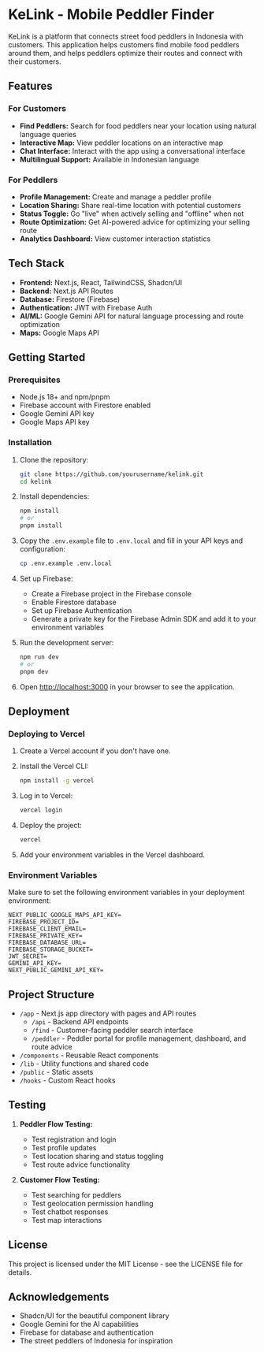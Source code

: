 # KeLink - Mobile Peddler Finder

KeLink is a platform that connects street food peddlers in Indonesia with customers. This application helps customers find mobile food peddlers around them, and helps peddlers optimize their routes and connect with their customers.

## Features

### For Customers

- **Find Peddlers:** Search for food peddlers near your location using natural language queries
- **Interactive Map:** View peddler locations on an interactive map
- **Chat Interface:** Interact with the app using a conversational interface
- **Multilingual Support:** Available in Indonesian language

### For Peddlers

- **Profile Management:** Create and manage a peddler profile
- **Location Sharing:** Share real-time location with potential customers
- **Status Toggle:** Go "live" when actively selling and "offline" when not
- **Route Optimization:** Get AI-powered advice for optimizing your selling route
- **Analytics Dashboard:** View customer interaction statistics

## Tech Stack

- **Frontend:** Next.js, React, TailwindCSS, Shadcn/UI
- **Backend:** Next.js API Routes
- **Database:** Firestore (Firebase)
- **Authentication:** JWT with Firebase Auth
- **AI/ML:** Google Gemini API for natural language processing and route optimization
- **Maps:** Google Maps API

## Getting Started

### Prerequisites

- Node.js 18+ and npm/pnpm
- Firebase account with Firestore enabled
- Google Gemini API key
- Google Maps API key

### Installation

1. Clone the repository:

   ```bash
   git clone https://github.com/yourusername/kelink.git
   cd kelink
   ```

2. Install dependencies:

   ```bash
   npm install
   # or
   pnpm install
   ```

3. Copy the `.env.example` file to `.env.local` and fill in your API keys and configuration:

   ```bash
   cp .env.example .env.local
   ```

4. Set up Firebase:

   - Create a Firebase project in the Firebase console
   - Enable Firestore database
   - Set up Firebase Authentication
   - Generate a private key for the Firebase Admin SDK and add it to your environment variables

5. Run the development server:

   ```bash
   npm run dev
   # or
   pnpm dev
   ```

6. Open [http://localhost:3000](http://localhost:3000) in your browser to see the application.

## Deployment

### Deploying to Vercel

1. Create a Vercel account if you don't have one.
2. Install the Vercel CLI:

   ```bash
   npm install -g vercel
   ```

3. Log in to Vercel:

   ```bash
   vercel login
   ```

4. Deploy the project:

   ```bash
   vercel
   ```

5. Add your environment variables in the Vercel dashboard.

### Environment Variables

Make sure to set the following environment variables in your deployment environment:

```env
NEXT_PUBLIC_GOOGLE_MAPS_API_KEY=
FIREBASE_PROJECT_ID=
FIREBASE_CLIENT_EMAIL=
FIREBASE_PRIVATE_KEY=
FIREBASE_DATABASE_URL=
FIREBASE_STORAGE_BUCKET=
JWT_SECRET=
GEMINI_API_KEY=
NEXT_PUBLIC_GEMINI_API_KEY=
```

## Project Structure

- `/app` - Next.js app directory with pages and API routes
  - `/api` - Backend API endpoints
  - `/find` - Customer-facing peddler search interface
  - `/peddler` - Peddler portal for profile management, dashboard, and route advice
- `/components` - Reusable React components
- `/lib` - Utility functions and shared code
- `/public` - Static assets
- `/hooks` - Custom React hooks

## Testing

1. **Peddler Flow Testing:**

   - Test registration and login
   - Test profile updates
   - Test location sharing and status toggling
   - Test route advice functionality

2. **Customer Flow Testing:**
   - Test searching for peddlers
   - Test geolocation permission handling
   - Test chatbot responses
   - Test map interactions

## License

This project is licensed under the MIT License - see the LICENSE file for details.

## Acknowledgements

- Shadcn/UI for the beautiful component library
- Google Gemini for the AI capabilities
- Firebase for database and authentication
- The street peddlers of Indonesia for inspiration

